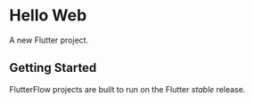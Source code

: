 # Hello Web

A new Flutter project.

## Getting Started

FlutterFlow projects are built to run on the Flutter _stable_ release.
